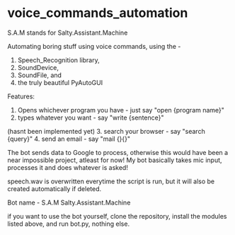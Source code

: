 # voice_commands_automation
S.A.M stands for Salty.Assistant.Machine

Automating boring stuff using voice commands, using the -
1. Speech_Recognition library, 
2. SoundDevice, 
3. SoundFile, and 
4. the truly beautiful PyAutoGUI

Features:
1. Opens whichever program you have - just say "open {program name}"
2. types whatever you want - say "write {sentence}"

(hasnt been implemented yet)
3. search your browser - say "search {query}"
4. send an email - say "mail {}{}"

The bot sends data to Google to process, otherwise this would have been a near impossible project, atleast for now! My bot basically takes mic input, processes it and does whatever is asked! 

speech.wav is overwritten everytime the script is run, but it will also be created automatically if deleted.

Bot name - S.A.M
Salty.Assistant.Machine

if you want to use the bot yourself, clone the repository, install the modules listed above, and run bot.py, nothing else.